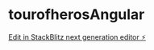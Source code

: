 # tourofherosAngular

[Edit in StackBlitz next generation editor ⚡️](https://stackblitz.com/~/github.com/npinnello/tourofherosAngular)